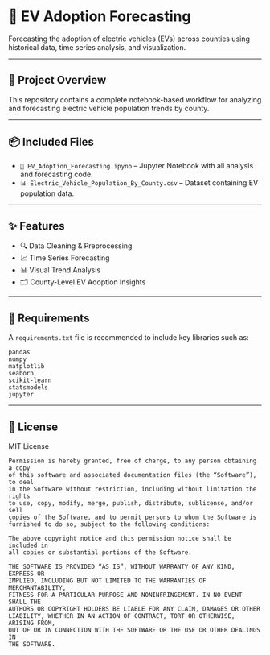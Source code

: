 # 🚗 EV Adoption Forecasting

Forecasting the adoption of electric vehicles (EVs) across counties using historical data, time series analysis, and visualization.

---

## 📁 Project Overview

This repository contains a complete notebook-based workflow for analyzing and forecasting electric vehicle population trends by county.

---

## 📦 Included Files

- `📓 EV_Adoption_Forecasting.ipynb` – Jupyter Notebook with all analysis and forecasting code.
- `📊 Electric_Vehicle_Population_By_County.csv` – Dataset containing EV population data.

---

## ✨ Features

- 🔍 Data Cleaning & Preprocessing  
- 📈 Time Series Forecasting  
- 📊 Visual Trend Analysis  
- 🗂 County-Level EV Adoption Insights  

---


## 🧪 Requirements

A `requirements.txt` file is recommended to include key libraries such as:

```
pandas
numpy
matplotlib
seaborn
scikit-learn
statsmodels
jupyter
```

---

## 📜 License

MIT License

```
Permission is hereby granted, free of charge, to any person obtaining a copy
of this software and associated documentation files (the “Software”), to deal
in the Software without restriction, including without limitation the rights
to use, copy, modify, merge, publish, distribute, sublicense, and/or sell
copies of the Software, and to permit persons to whom the Software is
furnished to do so, subject to the following conditions:

The above copyright notice and this permission notice shall be included in
all copies or substantial portions of the Software.

THE SOFTWARE IS PROVIDED “AS IS”, WITHOUT WARRANTY OF ANY KIND, EXPRESS OR
IMPLIED, INCLUDING BUT NOT LIMITED TO THE WARRANTIES OF MERCHANTABILITY,
FITNESS FOR A PARTICULAR PURPOSE AND NONINFRINGEMENT. IN NO EVENT SHALL THE
AUTHORS OR COPYRIGHT HOLDERS BE LIABLE FOR ANY CLAIM, DAMAGES OR OTHER
LIABILITY, WHETHER IN AN ACTION OF CONTRACT, TORT OR OTHERWISE, ARISING FROM,
OUT OF OR IN CONNECTION WITH THE SOFTWARE OR THE USE OR OTHER DEALINGS IN
THE SOFTWARE.
```
